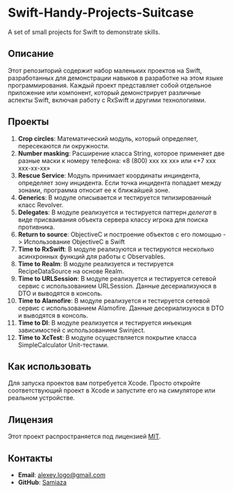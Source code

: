 # Swift-Handy-Projects-Suitcase
A set of small projects for Swift to demonstrate skills.

## Описание

Этот репозиторий содержит набор маленьких проектов на Swift, разработанных для демонстрации навыков в разработке на этом языке программирования. Каждый проект представляет собой отдельное приложение или компонент, который демонстрирует различные аспекты Swift, включая работу с RxSwift и другими технологиями.

## Проекты

1. **Crop circles**: Mатематический модуль, который определяет, пересекаются ли окружности.
2. **Number masking**: Расширение класса String, которое применяет две разные маски к номеру телефона: «8 (800) xxx xx xx» или «+7 xxx xxx-xx-xx»
3. **Rescue Service**: Модуль принимает координаты инциндента, определяет зону инцидента. Если точка инцидента попадает между зонами, программа относит ее к ближайшей зоне.
4. **Generics**: В модуле описывается и тестируется типизированный класс Revolver.
5. **Delegates**: В модуле реализуется и тестируется паттерн *делегат* в виде присваивания объекта сервера классу игрока для поиска противника.
6. **Return to source**: ObjectiveC и построение объектов с его помощью -> Использование ObjectiveC в Swift
7. **Time to RxSwift**: В модуле реализуются и тестируются несколько асинхронных функций для работы с Observables.
8. **Time to Realm**: В модуле реализуется и тестируется RecipeDataSource на основе Realm.
9. **Time to URLSession**: В модуле реализуется и тестируется сетевой сервис с использованием URLSession. Данные десериализуюся в DTO и выводятся в консоль.
10. **Time to Alamofire**: В модуле реализуется и тестируется сетевой сервис с использованием Alamofire. Данные десериализуюся в DTO и выводятся в консоль.
11. **Time to DI**: В модуле реализуется и тестируется инъекция зависимостей с использованием Swinject.
12. **Time to XcTest**: В модуле осуществляется покрытие класса SimpleCalculator Unit-тестами.

## Как использовать

Для запуска проектов вам потребуется Xcode. Просто откройте соответствующий проект в Xcode и запустите его на симуляторе или реальном устройстве.

## Лицензия

Этот проект распространяется под лицензией [MIT](LICENSE).

## Контакты

- **Email**: alexey.logo@gmail.com
- **GitHub**: [Samiaza](https://github.com/Samiaza)

